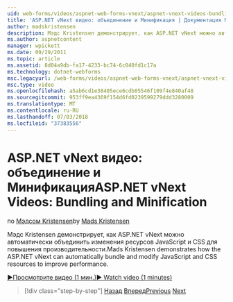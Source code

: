 ```yaml
---
uid: web-forms/videos/aspnet-web-forms-vnext/aspnet-vnext-videos-bundling-and-minification
title: 'ASP.NET vNext видео: объединение и Минификация | Документация Майкрософт'
author: madskristensen
description: Мэдс Kristensen демонстрирует, как ASP.NET vNext можно автоматически объединить изменения ресурсов JavaScript и CSS для повышения производительности.
ms.author: aspnetcontent
manager: wpickett
ms.date: 09/29/2011
ms.topic: article
ms.assetid: 8d04a9db-fa17-4233-bc74-6c040fd1c17a
ms.technology: dotnet-webforms
msc.legacyurl: /web-forms/videos/aspnet-web-forms-vnext/aspnet-vnext-videos-bundling-and-minification
msc.type: video
ms.openlocfilehash: a5ab6cd1e38405ece6cdb05546f109f4e840af48
ms.sourcegitcommit: 953ff9ea4369f154d6fd0239599279ddd3280009
ms.translationtype: MT
ms.contentlocale: ru-RU
ms.lasthandoff: 07/03/2018
ms.locfileid: "37383556"
---
```

<a name="aspnet-vnext-videos-bundling-and-minification"></a><span data-ttu-id="c79aa-103">ASP.NET vNext видео: объединение и Минификация</span><span class="sxs-lookup"><span data-stu-id="c79aa-103">ASP.NET vNext Videos: Bundling and Minification</span></span>
====================
<span data-ttu-id="c79aa-104">по [Мэдсом Kristensen](https://github.com/madskristensen)</span><span class="sxs-lookup"><span data-stu-id="c79aa-104">by [Mads Kristensen](https://github.com/madskristensen)</span></span>

<span data-ttu-id="c79aa-105">Мэдс Kristensen демонстрирует, как ASP.NET vNext можно автоматически объединить изменения ресурсов JavaScript и CSS для повышения производительности.</span><span class="sxs-lookup"><span data-stu-id="c79aa-105">Mads Kristensen demonstrates how the ASP.NET vNext can automatically bundle and modify JavaScript and CSS resources to improve performance.</span></span>

[<span data-ttu-id="c79aa-106">&#9654;Просмотрите видео (1 мин.)</span><span class="sxs-lookup"><span data-stu-id="c79aa-106">&#9654; Watch video (1 minutes)</span></span>](https://channel9.msdn.com/Blogs/ASP-NET-Site-Videos/aspnet-vnext-videos-bundling-and-minification)

> [!div class="step-by-step"]
> <span data-ttu-id="c79aa-107">[Назад](aspnet-45-web-forms-strong-typed-data-controls.md)
> [Вперед](getting-started-with-the-next-version-of-aspnet.md)</span><span class="sxs-lookup"><span data-stu-id="c79aa-107">[Previous](aspnet-45-web-forms-strong-typed-data-controls.md)
[Next](getting-started-with-the-next-version-of-aspnet.md)</span></span>
